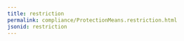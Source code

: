 ```yaml
---
title: restriction
permalink: compliance/ProtectionMeans.restriction.html
jsonid: restriction
---
```

